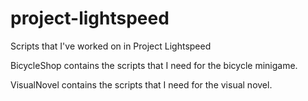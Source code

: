 # project-lightspeed
Scripts that I've worked on in Project Lightspeed

BicycleShop contains the scripts that I need for the bicycle minigame.

VisualNovel contains the scripts that I need for the visual novel.
